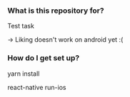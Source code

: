 
### What is this repository for? ###

Test task

-> Liking doesn't work on android yet :(

### How do I get set up? ###

yarn install

react-native run-ios

